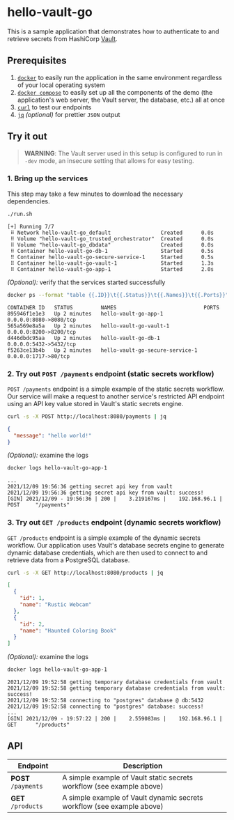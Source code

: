 # hello-vault-go

This is a sample application that demonstrates how to authenticate to and
retrieve secrets from HashiCorp [Vault][vault].

## Prerequisites

1. [`docker`][docker] to easily run the application in the same environment
   regardless of your local operating system
1. [`docker compose`][docker-compose] to easily set up all the components of the
   demo (the application's web server, the Vault server, the database, etc.) all
   at once
1. [`curl`][curl] to test our endpoints
1. [`jq`][jq] _(optional)_ for prettier `JSON` output

## Try it out

> **WARNING**: The Vault server used in this setup is configured to run in
> `-dev` mode, an insecure setting that allows for easy testing.

### 1. Bring up the services

This step may take a few minutes to download the necessary dependencies.

```bash
./run.sh
```

```
[+] Running 7/7
 ⠿ Network hello-vault-go_default                Created      0.0s
 ⠿ Volume "hello-vault-go_trusted_orchestrator"  Created      0.0s
 ⠿ Volume "hello-vault-go_dbdata"                Created      0.0s
 ⠿ Container hello-vault-go-db-1                 Started      0.5s
 ⠿ Container hello-vault-go-secure-service-1     Started      0.5s
 ⠿ Container hello-vault-go-vault-1              Started      1.3s
 ⠿ Container hello-vault-go-app-1                Started      2.0s

```

_(Optional):_ verify that the services started successfully

```bash
docker ps --format "table {{.ID}}\t{{.Status}}\t{{.Names}}\t{{.Ports}}"
```

```
CONTAINER ID   STATUS         NAMES                            PORTS
895946f1e1e3   Up 2 minutes   hello-vault-go-app-1             0.0.0.0:8080->8080/tcp
565a569e8a5a   Up 2 minutes   hello-vault-go-vault-1           0.0.0.0:8200->8200/tcp
d446dbdc95aa   Up 2 minutes   hello-vault-go-db-1              0.0.0.0:5432->5432/tcp
f5263ce13b4b   Up 2 minutes   hello-vault-go-secure-service-1  0.0.0.0:1717->80/tcp
```

### 2. Try out `POST /payments` endpoint (static secrets workflow)

`POST /payments` endpoint is a simple example of the static secrets workflow.
Our service will make a request to another service's restricted API endpoint
using an API key value stored in Vault's static secrets engine.

```bash
curl -s -X POST http://localhost:8080/payments | jq
```

```json
{
  "message": "hello world!"
}
```

_(Optional):_ examine the logs

```bash
docker logs hello-vault-go-app-1
```

```log
...
2021/12/09 19:56:36 getting secret api key from vault
2021/12/09 19:56:36 getting secret api key from vault: success!
[GIN] 2021/12/09 - 19:56:36 | 200 |    3.219167ms |    192.168.96.1 | POST     "/payments"
```

### 3. Try out `GET /products` endpoint (dynamic secrets workflow)

`GET /products` endpoint is a simple example of the dynamic secrets workflow.
Our application uses Vault's database secrets engine to generate dynamic
database credentials, which are then used to connect to and retrieve data from a
PostgreSQL database.

```bash
curl -s -X GET http://localhost:8080/products | jq
```

```json
[
  {
    "id": 1,
    "name": "Rustic Webcam"
  },
  {
    "id": 2,
    "name": "Haunted Coloring Book"
  }
]
```

_(Optional):_ examine the logs

```bash
docker logs hello-vault-go-app-1
```

```log
2021/12/09 19:52:58 getting temporary database credentials from vault
2021/12/09 19:52:58 getting temporary database credentials from vault: success!
2021/12/09 19:52:58 connecting to "postgres" database @ db:5432
2021/12/09 19:52:58 connecting to "postgres" database: success!
...
[GIN] 2021/12/09 - 19:57:22 | 200 |    2.559083ms |    192.168.96.1 | GET      "/products"
```

## API

| Endpoint             | Description                                                            |
| -------------------- | ---------------------------------------------------------------------- |
| **POST** `/payments` | A simple example of Vault static secrets workflow (see example above)  |
| **GET** `/products`  | A simple example of Vault dynamic secrets workflow (see example above) |

[vault]:           https://www.vaultproject.io/
[docker]:          https://docs.docker.com/get-docker/
[docker-compose]:  https://docs.docker.com/compose/install/
[curl]:            https://curl.se/
[jq]:              https://stedolan.github.io/jq/
